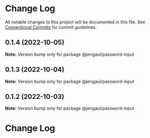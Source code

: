 # Change Log

All notable changes to this project will be documented in this file.
See [Conventional Commits](https://conventionalcommits.org) for commit guidelines.

## 0.1.4 (2022-10-05)

**Note:** Version bump only for package @jengaui/password-input

## 0.1.3 (2022-10-04)

**Note:** Version bump only for package @jengaui/password-input

## 0.1.2 (2022-10-03)

**Note:** Version bump only for package @jengaui/password-input

# Change Log
